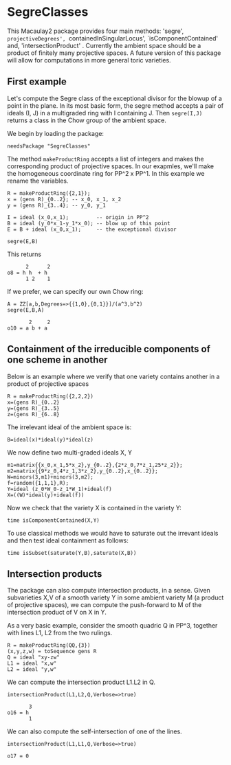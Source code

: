 # SegreClasses

This Macaulay2 package provides four main methods: 'segre', `projectiveDegrees', `containedInSingularLocus', `isComponentContained' and, 'intersectionProduct' .  Currently the ambient space should be a product of finitely many projective spaces.  A future version of this package will allow for computations in more general toric varieties.

## First example

Let's compute the Segre class of the exceptional divisor for the blowup of a point in the plane. In its most basic form, the segre method accepts a pair of ideals (I, J) in a multigraded ring with I containing J.  Then `segre(I,J)` returns a class in the Chow group of the ambient space.  

We begin by loading the package:

    needsPackage "SegreClasses"
    
The method `makeProductRing` accepts a list of integers and makes the corresponding product of projective spaces.  In our exapmles, we'll make the homogeneous coordinate ring for PP^2 x PP^1.  In this example we rename the variables.

    R = makeProductRing({2,1});
    x = (gens R)_{0..2}; -- x_0, x_1, x_2
    y = (gens R)_{3..4}; -- y_0, y_1

    I = ideal (x_0,x_1);         -- origin in PP^2
    B = ideal (y_0*x_1-y_1*x_0); -- blow up of this point
    E = B + ideal (x_0,x_1);     -- the exceptional divisor
    
    segre(E,B)

This returns 

          2      2
    o8 = h h  + h
          1 2    1

If we prefer, we can specify our own Chow ring:

    A = ZZ[a,b,Degrees=>{{1,0},{0,1}}]/(a^3,b^2)
    segre(E,B,A)
    
           2     2
    o10 = a b + a
## Containment of the irreducible components of one scheme in another

Below is an example where we verify that one variety contains another in a product of projective spaces 

    R = makeProductRing({2,2,2})
    x=(gens R)_{0..2}
    y=(gens R)_{3..5}
    z=(gens R)_{6..8}
    
The irrelevant ideal of the ambient space is:  

    B=ideal(x)*ideal(y)*ideal(z)

We now define two multi-graded ideals X, Y    

    m1=matrix{{x_0,x_1,5*x_2},y_{0..2},{2*z_0,7*z_1,25*z_2}};
    m2=matrix{{9*z_0,4*z_1,3*z_2},y_{0..2},x_{0..2}};
    W=minors(3,m1)+minors(3,m2);
    f=random({1,1,1},R);
    Y=ideal (z_0*W_0-z_1*W_1)+ideal(f)
    X=((W)*ideal(y)+ideal(f))
    
Now we check that the variety X is contained in the variety Y:

    time isComponentContained(X,Y)

To use classical methods we would have to saturate out the irrevant ideals and then test ideal containment as follows:   

    time isSubset(saturate(Y,B),saturate(X,B))


## Intersection products

The package can also compute intersection products, in a sense.  Given subvarieties X,V of a smooth variety Y in some ambient variety M (a product of projective spaces), we can compute the push-forward to M of the intersection product of V on X in Y.

As a very basic example, consider the smooth quadric Q in PP^3, together with lines L1, L2 from the two rulings.

    R = makeProductRing(QQ,{3})
    (x,y,z,w) = toSequence gens R
    Q = ideal "xy-zw"
    L1 = ideal "x,w"
    L2 = ideal "y,w"
    
We can compute the intersection product L1.L2 in Q.
    
    intersectionProduct(L1,L2,Q,Verbose=>true)
       
           3
    o16 = h
           1

We can also compute the self-intersection of one of the lines.

    intersectionProduct(L1,L1,Q,Verbose=>true)
    
    o17 = 0
